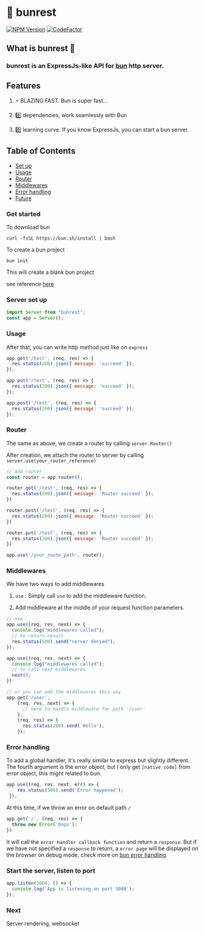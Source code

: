 # 🧄 bunrest

[![NPM Version][npm-version-image]][npm-url]
[![CodeFactor](https://www.codefactor.io/repository/github/lau1944/bunrest/badge/main)](https://www.codefactor.io/repository/github/lau1944/bunrest/overview/main)

## What is bunrest  👀

### bunrest is an ExpressJs-like API for [bun](https://github.com/oven-sh/bun) http server.

## Features

1. ⚡ BLAZING FAST. Bun is super fast...

2.  0️⃣  dependencies, work seamlessly with Bun

3.  0️⃣  learning curve. If you know ExpressJs, you can start a bun server.

## Table of Contents

- [Set up](#get-started)
- [Usage](#usage)
- [Router](#router)
- [Middlewares](#middlewares)
- [Error handling](#error-handling)
- [Future](#next)


### Get started

To download bun

```shell
curl -fsSL https://bun.sh/install | bash
```

To create a bun project 

```shell
bun init
```

This will create a blank bun project

see reference [here](https://github.com/oven-sh/bun#bun-create)

### Server set up

```js
import Server from "bunrest";
const app = Server();
```

### Usage 

After that, you can write http method just like on `express`

```js
app.get('/test', (req, res) => {
  res.status(200).json({ message: 'succeed' });
});

app.put('/test', (req, res) => {
  res.status(200).json({ message: 'succeed' });
});

app.post('/test', (req, res) => {
  res.status(200).json({ message: 'succeed' });
});
```

### Router
The same as above, we create a router by calling `server.Router()`

After creation, we attach the router to server by calling `server.use(your_router_reference)`

```js
// add router
const router = app.router();

router.get('/test', (req, res) => {
  res.status(200).json({ message: 'Router succeed' });
})

router.post('/test', (req, res) => {
  res.status(200).json({ message: 'Router succeed' });
})

router.put('/test', (req, res) => {
  res.status(200).json({ message: 'Router succeed' });
})

app.use('/your_route_path', router);
```

### Middlewares

We have two ways to add middlewares

1. `use` : Simply call `use` to add the middleware function.

2. Add middleware at the middle of your request function parameters.

```js
// use
app.use((req, res, next) => {
  console.log("middlewares called");
  // to return result
  res.status(500).send("server denied");
});

app.use((req, res, next) => {
  console.log("middlewares called");
  // to call next middlewares
  next();
})

// or you can add the middlewares this way
app.get('/user', 
    (req, res, next) => {
      // here to handle middleware for path '/user'
    },
    (req, res) => {
      res.status(200).send('Hello');
    });
```

### Error handling

To add a global handler, it's really similar to express but slightly different. The fourth argument is the error object, but I only get `[native code]` from error object, this might related to bun.

```js
app.use((req, res, next, err) => {
    res.status(500).send('Error happened');
 });

```

At this time, if we throw an error on default path `/`

```js
app.get('/', (req, res) => {
  throw new Error('Oops');
})
```

It will call the `error handler callback function` and return a `response`. 
But if we have not specified a `response` to return, a `error page` will be displayed on the browser on debug mode, check more on [bun error handling](https://github.com/oven-sh/bun#error-handling)


### Start the server, listen to port

```js
app.listen(3000, () => {
  console.log('App is listening on port 3000');
});
```

### Next

Server rendering, websocket

[npm-url]: https://www.npmjs.com/package/bunrest
[npm-version-image]: https://badgen.net/npm/v/bunrest
